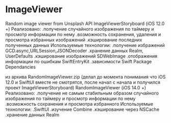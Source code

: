 # ImageViewer
Random image viewer from Unsplash API
ImageViewerStoryboard (iOS 12.0 +)
Реализовано:
  .получение случайного изображения по таймеру и просмотр информации по нему 
  .возможность сохранения, удаления и просмотра избранных изображений
  .кэширование последних полученных данных
Используемые технологии:
  .получение избражений GCD.async,URLSession,JSONDecoder
  .хранение данных Realm, UserDefaults
  .кэширование изображений SDWebImage
  .отображения информации по ошибкам SwiftEntryKit
  .зависимости Swift Package Dependancies
  
из архива RandomImageViewer.zip (делал до момента понимания что iOS 12.0 и SwiftUI вместе не смотрятся, после начал с начала и получился проект ImageViewerStoryboard)
RandomImageViewer (iOS 14.0 +) 
Реализовано:
   .получение не самым стабильным образом случайного изображения по таймеру и просмотр информации по нему 
   .возможность сохранения и просмотра избранного
Используемые технологии:
  .SwiftUI
  .изучение Combine
  .кэширование через NSCache
  .хранение данных Realm
